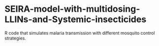 # SEIRA-model-with-multidosing-LLINs-and-Systemic-insecticides
R code that simulates malaria transmission with different mosquito control strategies. 
